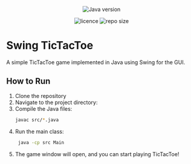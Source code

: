 <p align="center">
<img src="https://img.shields.io/badge/Java-v.24.0.1-blue" alt="Java version"/>
</p>

<p align="center">
<img src="https://img.shields.io/github/license/NamelessProj/Swing_TicTacToe" alt="licence"/>
<img src="https://img.shields.io/github/repo-size/NamelessProj/Swing_TicTacToe" alt="repo size"/>
</p>

# Swing TicTacToe
A simple TicTacToe game implemented in Java using Swing for the GUI.

## How to Run
1. Clone the repository
2. Navigate to the project directory:
3. Compile the Java files:
   ```bash
   javac src/*.java
   ```
4. Run the main class:
   ```bash
    java -cp src Main
    ```
5. The game window will open, and you can start playing TicTacToe!